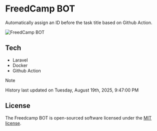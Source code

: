 # FreedCamp BOT

Automatically assign an ID before the task title based on Github Action.

![FreedCamp BOT](https://repository-images.githubusercontent.com/737932867/7d34798b-2680-471c-b089-a78a718d3d6a)

## Tech

- Laravel
- Docker
- Github Action

> [!NOTE]  
> History last updated on Tuesday, August 19th, 2025, 9:47:00 PM

## License

The Freedcamp BOT is open-sourced software licensed under the [MIT license](https://opensource.org/licenses/MIT).
